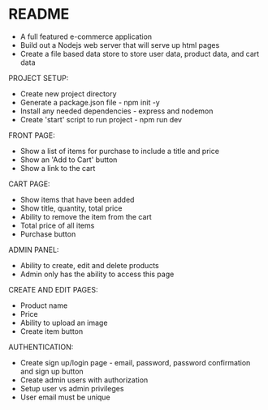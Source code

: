 # README
* A full featured e-commerce application
* Build out a Nodejs web server that will serve up html pages
* Create a file based data store to store user data, product data, and cart data

PROJECT SETUP:
* Create new project directory
* Generate a package.json file - npm init -y
* Install any needed dependencies - express and nodemon
* Create 'start' script to run project - npm run dev

FRONT PAGE:
* Show a list of items for purchase to include a title and price
* Show an 'Add to Cart' button
* Show a link to the cart

CART PAGE:
* Show items that have been added
* Show title, quantity, total price
* Ability to remove the item from the cart
* Total price of all items
* Purchase button

ADMIN PANEL:
* Ability to create, edit and delete products
* Admin only has the ability to access this page

CREATE AND EDIT PAGES:
* Product name
* Price
* Ability to upload an image
* Create item button

AUTHENTICATION:
* Create sign up/login page - email, password, password confirmation and sign up button
* Create admin users with authorization
* Setup user vs admin privileges
* User email must be unique

